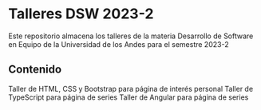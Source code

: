 # Talleres DSW 2023-2

Este repositorio almacena los talleres de la materia Desarrollo de Software en Equipo de la Universidad de los Andes para el semestre 2023-2

## Contenido
Taller de HTML, CSS y Bootstrap para página de interés personal
Taller de TypeScript para página de series
Taller de Angular para página de series
